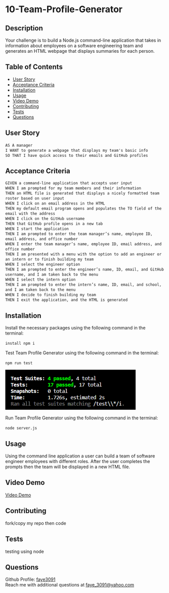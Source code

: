 # 10-Team-Profile-Generator

## Description

Your challenge is to build a Node.js command-line application that takes in information about employees on a software engineering team and generates an HTML webpage that displays summaries for each person.

## Table of Contents

- [User Story](#user-story)
- [Acceptance Criteria](#acceptance-criteria)
- [Installation](#installation)
- [Usage](#usage)
- [Video Demo](#video-demo)
- [Contributing](#contributing)
- [Tests](#tests)
- [Questions](#questions)

## User Story

```
AS A manager
I WANT to generate a webpage that displays my team's basic info
SO THAT I have quick access to their emails and GitHub profiles
```

## Acceptance Criteria

```
GIVEN a command-line application that accepts user input
WHEN I am prompted for my team members and their information
THEN an HTML file is generated that displays a nicely formatted team roster based on user input
WHEN I click on an email address in the HTML
THEN my default email program opens and populates the TO field of the email with the address
WHEN I click on the GitHub username
THEN that GitHub profile opens in a new tab
WHEN I start the application
THEN I am prompted to enter the team manager’s name, employee ID, email address, and office number
WHEN I enter the team manager’s name, employee ID, email address, and office number
THEN I am presented with a menu with the option to add an engineer or an intern or to finish building my team
WHEN I select the engineer option
THEN I am prompted to enter the engineer’s name, ID, email, and GitHub username, and I am taken back to the menu
WHEN I select the intern option
THEN I am prompted to enter the intern’s name, ID, email, and school, and I am taken back to the menu
WHEN I decide to finish building my team
THEN I exit the application, and the HTML is generated
```

## Installation

Install the necessary packages using the following command in the terminal:

`install npm i`

Test Team Profile Generator using the following command in the terminal:

`npm run test`

![Screenshot](./Assets/images/Test%20runs.png)

Run Team Profile Generator using the following command in the terminal:

`node server.js`



## Usage

Using the command line application a user can build
a team of software engineer employees with different roles.
After the user completes the prompts then the team will
be displayed in a new HTML file.



## Video Demo

[Video Demo]()

## Contributing

fork/copy my repo then code

## Tests

testing using node

## Questions

Github Profile: [faye3091](https://github.com/faye3091)
<br />
Reach me with additional questions at faye_3091@yahoo.com
